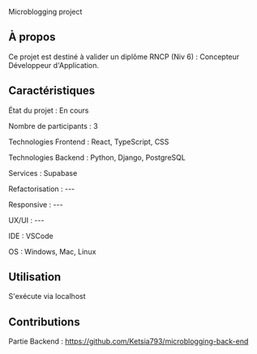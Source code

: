 Microblogging project

## À propos

Ce projet est destiné à valider un diplôme RNCP (Niv 6) : Concepteur Développeur d'Application.

## Caractéristiques

État du projet : En cours

Nombre de participants : 3

Technologies Frontend : React, TypeScript, CSS

Technologies Backend : Python, Django, PostgreSQL

Services :  Supabase

Refactorisation : ---

Responsive : ---

UX/UI : ---

IDE : VSCode

OS : Windows, Mac, Linux 

## Utilisation 

S'exécute via localhost

## Contributions

Partie Backend : https://github.com/Ketsia793/microblogging-back-end
